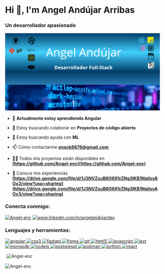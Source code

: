 # Hi 👋, I'm Angel Andújar Arribas

### Un desarrollador apasionado

<p align="left"> <img src="https://github.com/Angel-enc/Angel-enc/blob/main/Banner%20GitHub.png" /> </p>

- 🌱 **Actualmente estoy aprendiendo Angular**

- 👯 Estoy buscando colaborar en **Proyectos de código abierto**

- 🤝 Estoy buscando ayuda con **ML**

- 📫 Cómo contactarme **enock8876@gmail.com**

- 👨‍💻 Todos mis proyectos están disponibles en **[https://github.com/Angel-enc](https://github.com/Angel-enc)**

- 📄 Conoce mis experiencias **[https://drive.google.com/file/d/1J3NVZxuB8O691rZNg3lKB1NqilsvAOx3/view?usp=sharing](https://drive.google.com/file/d/1J3NVZxuB8O691rZNg3lKB1NqilsvAOx3/view?usp=sharing)**

<h3 align="left">Conecta conmigo:</h3>
<p align="left">
<a href="https://github.com/Angel-enc" target="blank"><img align="center" src="https://raw.githubusercontent.com/rahuldkjain/github-profile-readme-generator/master/src/images/icons/Social/github.svg" alt="Angel-enc" height="30" width="40" /></a>
<a href="https://linkedin.com/in/www.linkedin.com/in/angelandújardev" target="blank"><img align="center" src="https://raw.githubusercontent.com/rahuldkjain/github-profile-readme-generator/master/src/images/icons/Social/linked-in-alt.svg" alt="www.linkedin.com/in/angelandújardev" height="30" width="40" /></a>
</p>

<h3 align="left">Lenguajes y herramientas:</h3>
<p align="left"> <a href="https://developer.mozilla.org/en-US/docs/Web/angular" target="_blank" rel="noreferrer"> <img src="https://skillicons.dev/icons?i=angular" alt="angular" width="40" height="40"/> </a> <a href="https://developer.mozilla.org/en-US/docs/Web/css3" target="_blank" rel="noreferrer"> <img src="https://skillicons.dev/icons?i=css" alt="css3" width="40" height="40"/> </a> <a href="https://developer.mozilla.org/en-US/docs/Web/fastapi" target="_blank" rel="noreferrer"> <img src="https://skillicons.dev/icons?i=fastapi" alt="fastapi" width="40" height="40"/> </a> <a href="https://developer.mozilla.org/en-US/docs/Web/figma" target="_blank" rel="noreferrer"> <img src="https://skillicons.dev/icons?i=figma" alt="figma" width="40" height="40"/> </a> <a href="https://developer.mozilla.org/en-US/docs/Web/git" target="_blank" rel="noreferrer"> <img src="https://skillicons.dev/icons?i=git" alt="git" width="40" height="40"/> </a> <a href="https://developer.mozilla.org/en-US/docs/Web/html5" target="_blank" rel="noreferrer"> <img src="https://skillicons.dev/icons?i=html" alt="html5" width="40" height="40"/> </a> <a href="https://developer.mozilla.org/en-US/docs/Web/javascript" target="_blank" rel="noreferrer"> <img src="https://skillicons.dev/icons?i=js" alt="javascript" width="40" height="40"/> </a> <a href="https://developer.mozilla.org/en-US/docs/Web/jest" target="_blank" rel="noreferrer"> <img src="https://skillicons.dev/icons?i=jest" alt="jest" width="40" height="40"/> </a> <a href="https://developer.mozilla.org/en-US/docs/Web/mongodb" target="_blank" rel="noreferrer"> <img src="https://skillicons.dev/icons?i=mongodb" alt="mongodb" width="40" height="40"/> </a> <a href="https://developer.mozilla.org/en-US/docs/Web/nodejs" target="_blank" rel="noreferrer"> <img src="https://skillicons.dev/icons?i=nodejs" alt="nodejs" width="40" height="40"/> </a> <a href="https://developer.mozilla.org/en-US/docs/Web/postgresql" target="_blank" rel="noreferrer"> <img src="https://skillicons.dev/icons?i=postgres" alt="postgresql" width="40" height="40"/> </a> <a href="https://developer.mozilla.org/en-US/docs/Web/postman" target="_blank" rel="noreferrer"> <img src="https://skillicons.dev/icons?i=postman" alt="postman" width="40" height="40"/> </a> <a href="https://developer.mozilla.org/en-US/docs/Web/python" target="_blank" rel="noreferrer"> <img src="https://skillicons.dev/icons?i=py" alt="python" width="40" height="40"/> </a> <a href="https://developer.mozilla.org/en-US/docs/Web/react" target="_blank" rel="noreferrer"> <img src="https://skillicons.dev/icons?i=react" alt="react" width="40" height="40"/> </a></p>

<p>&nbsp;<img align="center" src="https://github-readme-stats.vercel.app/api?username=Angel-enc&show_icons=true&locale=en&theme=radical&bg_color=45,000000,000000&hide_border=true" alt="Angel-enc" /></p>

<p><img align="center" src="https://github-readme-streak-stats.herokuapp.com/?user=Angel-enc&background=45,000000,000000&theme=radical" alt="Angel-enc" /></p>

